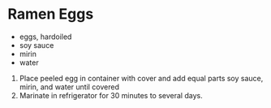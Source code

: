 # Ramen Eggs

* eggs, hardoiled
* soy sauce
* mirin
* water

1. Place peeled egg in container with cover and add equal parts soy sauce, mirin, and water until covered
1. Marinate in refrigerator for 30 minutes to several days.
